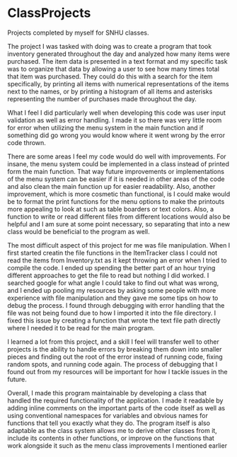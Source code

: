 # ClassProjects
Projects completed by myself for SNHU classes.


The project I was tasked with doing was to create a program that took inventory generated throughout the day and analyzed how many items were purchased. The item data is presented in a text format and my specific task was to organize that data by allowing a user to see how many times total that item was purchased. They could do this with a search for the item specifically, by printing all items with numerical representations of the items next to the names, or by printing a histogram of all items and asterisks representing the number of purchases made throughout the day.    

What I feel I did particularly well when developing this code was user input validation as well as error handling. I made it so there was very little room for error when utilizing the menu system in the main function and if something did go wrong you would know where it went wrong by the error code thrown.  

There are some areas I feel my code would do well with improvements. For insane, the menu system could be implemented in a class instead of printed form the main function. That way future improvements or implementations of the menu system can be easier if it is needed in other areas of the code and also clean the main function up for easier readability. Also, another improvement, which is more cosmetic than functional, is I could make would be to format the print functions for the menu options to make the printouts more appealing to look at such as table boarders or text colors. Also, a function to write or read different files from different locations would also be helpful and I am sure at some point necessary, so separating that into a new class would be beneficial to the program as well.   

The most difficult aspect of this project for me was file manipulation. When I first started creatin the file functions in the ItemTracker class I could not read the items from Inventory.txt as it kept throwing an error when I tried to compile the code. I ended up spending the better part of an hour trying different approaches to get the file to read but nothing I did worked. I searched google for what angle I could take to find out what was wrong, and I ended up pooling my resources by asking some people with more experience with file manipulation and they gave me some tips on how to debug the process. I found through debugging with error handling that the file was not being found due to how I imported it into the file directory.  I fixed this issue by creating a function that wrote the text file path directly where I needed it to be read for the main program.  

I learned a lot from this project, and a skill I feel will transfer well to other projects is the ability to handle errors by breaking them down into smaller pieces and finding out the root of the error instead of running code, fixing random spots, and running code again. The process of debugging that I found out from my resources will be important for how I tackle issues in the future.  

Overall, I made this program maintainable by developing a class that handled the required functionality of the application. I made it readable by adding inline comments on the important parts of the code itself as well as using conventional namespaces for variables and obvious names for functions that tell you exactly what they do. The program itself is also adaptable as the class system allows me to derive other classes from it, include its contents in other functions, or improve on the functions that work alongside it such as the menu class improvements I mentioned earlier
